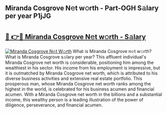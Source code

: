 ## Miranda Cosgrove N𝚎t w𝚘rth - Part-OGH S𝚊lary per year P1jJG

# <h2><a href="http://gc0k8gg.nevu.top/?p=Miranda+Cosgrove">🔗 👉🔴 Miranda Cosgrove N𝚎t w𝚘rth - S𝚊lary</a></h2>

[![Miranda Cosgrove N𝚎t W𝚘rth](https://i.imgur.com/Oavwk0R.jpeg)](http://gc0k8gg.nevu.top/?p=Miranda+Cosgrove)
What is Miranda Cosgrove n𝚎t w𝚘rth? What is Miranda Cosgrove s𝚊lary per year?
This affluent individual's Miranda Cosgrove net worth is considerable, positioning him among the wealthiest in his sector. His income from his employment is impressive, but it is outmatched by Miranda Cosgrove net worth, which is attributed to his diverse business activities and extensive real estate portfolio. This prosperous man, whose Miranda Cosgrove net worth ranks among the highest in the world, is celebrated for his business acumen and financial acumen. With a Miranda Cosgrove net worth in the billions and a substantial income, this wealthy person is a leading illustration of the power of diligence, perseverance, and financial acumen.
